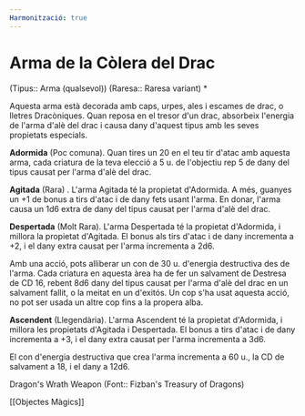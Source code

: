 ```yaml
---
Harmonització: true
---
```

# Arma de la Còlera del Drac

(Tipus:: Arma (qualsevol)) (Raresa:: Raresa variant) *

Aquesta arma està decorada amb caps, urpes, ales i escames de drac, o lletres Dracòniques. Quan reposa en el tresor d'un drac, absorbeix l'energia de l'arma d'alè del drac i causa dany d'aquest tipus amb les seves propietats especials.

**Adormida** (Poc comuna). Quan tires un 20 en el teu tir d'atac amb aquesta arma, cada criatura de la teva elecció a 5 u. de l'objectiu rep 5 de dany del tipus causat per l'arma d'alè del drac.

**Agitada** (Rara) . L'arma Agitada té la propietat d'Adormida. A més, guanyes un +1 de bonus a tirs d'atac i de dany fets usant l'arma. En donar, l'arma causa un 1d6 extra de dany del tipus causat per l'arma d'alè del drac.

**Despertada** (Molt Rara). L'arma Despertada té la propietat d'Adormida, i millora la propietat d'Agitada. El bonus als tirs d'atac i de dany incrementa a +2, i el dany extra causat per l'arma incrementa a 2d6.

Amb una acció, pots alliberar un con de 30 u. d'energia destructiva des de l'arma. Cada criatura en aquesta àrea ha de fer un salvament de Destresa de CD 16, rebent 8d6 dany del tipus causat per l'arma d'alè del drac en un salvament fallit, o la meitat en un d'exitós. Un cop s'ha usat aquesta acció, no pot ser usada un altre cop fins a la propera alba.

**Ascendent** (Llegendària). L'arma Ascendent té la propietat d'Adormida, i millora les propietats d'Agitada i Despertada. El bonus a tirs d'atac i de dany incrementa a +3, i el dany extra causat per l'arma incrementa a 3d6.

El con d'energia destructiva que crea l'arma incrementa a 60 u., la CD de salvament a 18, i el dany a 12d6.

Dragon's Wrath Weapon (Font:: Fizban's Treasury of Dragons)

[[Objectes Màgics]]